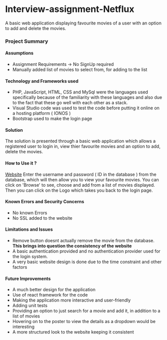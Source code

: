 # Interview-assignment-Netflux

A basic web application displaying favourite movies of a user with an option to add and delete the movies.  

### Project Summary 

#### Assumptions 

- Assignment Requirements -> No SignUp required
- Manually added list of movies to select from, for adding to the list

#### Technology and Frameworks used

- PHP, JavaScript, HTML, CSS and MySql were the languages used specifically because of the familiarity with these languages and also due to the fact that these go well with each other as a stack.
- Visual Studio code was used to test the code before putting it online on a hosting platform ( IONOS )
- Bootstrap used to make the login page  

#### Solution

The solution is presented through a basic web application which allows a registered user to login in, view thier favourite movies and an option to add, delete the movies. 

#### How to Use it ?

[Website](http://broonscots.com)
Enter the username and password ( ID in the database ) from the database, which will then allow you to view your favourite movies. You can click on 'Browse' to see, choose and add from a list of movies displayed. Then you can click on the Logo which takes you back to the login page. 

#### Known Errors and Security Concerns

- No known Errors
- No SSL added to the website

#### Limitations and Issues

- Remove button doesnt actually remove the movie from the database. __This brings into question the consistency of the website__ 
- A basic authentication provided and no authentication provider used for the login system.
- A very basic website design is done due to the time constraint and other factors 

#### Future Improvements

- A much better design for the application 
- Use of react framework for the code 
- Making the application more interactive and user-friendly
- Adding unit tests
- Providing an option to just search for a movie and add it, in addition to a list of movies 
- Hovering on to the poster to view the details as a dropdown would be interesting
- A more structured look to the website keeping it consistent



 
